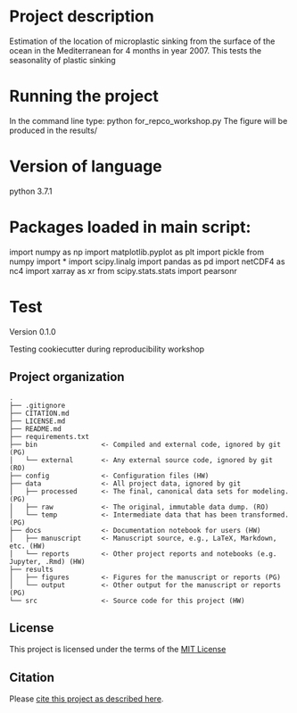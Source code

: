 # Project description
Estimation of the location of microplastic sinking from the surface of the ocean in the Mediterranean for 4 months in year 2007. This tests the seasonality of plastic sinking 

# Running the project
In the command line type: python for_repco_workshop.py 
The figure will be produced in the results/

# Version of language
python 3.7.1 

# Packages loaded in main script: 

import numpy as np
import matplotlib.pyplot as plt
import pickle 
from numpy import *
import scipy.linalg
import pandas as pd 
import netCDF4 as nc4
import xarray as xr
from scipy.stats.stats import pearsonr
 

# Test

Version 0.1.0

Testing cookiecutter during reproducibility workshop


## Project organization

```
.
├── .gitignore
├── CITATION.md
├── LICENSE.md
├── README.md
├── requirements.txt
├── bin                <- Compiled and external code, ignored by git (PG)
│   └── external       <- Any external source code, ignored by git (RO)
├── config             <- Configuration files (HW)
├── data               <- All project data, ignored by git
│   ├── processed      <- The final, canonical data sets for modeling. (PG)
│   ├── raw            <- The original, immutable data dump. (RO)
│   └── temp           <- Intermediate data that has been transformed. (PG)
├── docs               <- Documentation notebook for users (HW)
│   ├── manuscript     <- Manuscript source, e.g., LaTeX, Markdown, etc. (HW)
│   └── reports        <- Other project reports and notebooks (e.g. Jupyter, .Rmd) (HW)
├── results
│   ├── figures        <- Figures for the manuscript or reports (PG)
│   └── output         <- Other output for the manuscript or reports (PG)
└── src                <- Source code for this project (HW)

```


## License

This project is licensed under the terms of the [MIT License](/LICENSE.md)

## Citation

Please [cite this project as described here](/CITATION.md).
